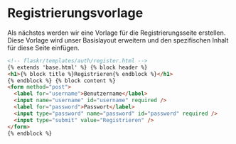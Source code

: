 # Registrierungsvorlage

Als nächstes werden wir eine Vorlage für die Registrierungsseite erstellen. Diese Vorlage wird unser Basislayout erweitern und den spezifischen Inhalt für diese Seite einfügen.

```html
<!-- flaskr/templates/auth/register.html -->
{% extends 'base.html' %} {% block header %}
<h1>{% block title %}Registrieren{% endblock %}</h1>
{% endblock %} {% block content %}
<form method="post">
  <label for="username">Benutzername</label>
  <input name="username" id="username" required />
  <label for="password">Passwort</label>
  <input type="password" name="password" id="password" required />
  <input type="submit" value="Registrieren" />
</form>
{% endblock %}
```
